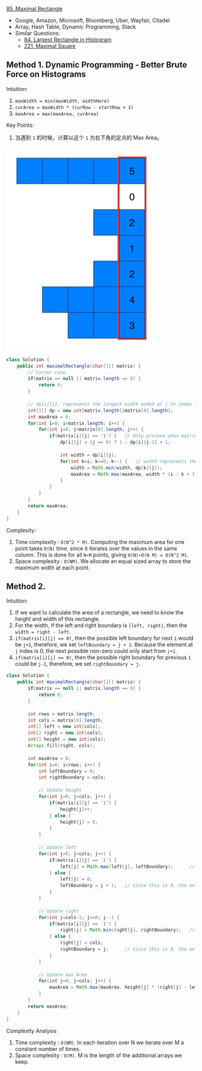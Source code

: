 [85. Maximal Rectangle](https://leetcode.com/problems/maximal-rectangle/)

* Google, Amazon, Microsoft, Bloomberg, Uber, Wayfair, Citadel
* Array, Hash Table, Dynamic Programming, Stack
* Similar Questions:
    * [84. Largest Rectangle in Histogram](https://leetcode.com/problems/largest-rectangle-in-histogram/)
    * [221. Maximal Square](https://leetcode.com/problems/maximal-square/)
    

## Method 1. Dynamic Programming - Better Brute Force on Histograms
Intuition:
1. `maxWidth = min(maxWidth, widthHere)`
2. `curArea = maxWidth * (curRow - startRow + 1)`
3. `maxArea = max(maxArea, curArea)`

Key Points:
1. 当遇到 `1` 的时候，计算以这个 `1` 为右下角的定点的 Max Area。

![](images/85_histogram.jpg)
```java
class Solution {
    public int maximalRectangle(char[][] matrix) {
        // Corner case.
        if(matrix == null || matrix.length == 0) {
            return 0;
        }
        
        // dp[i][j], represents the longest width ended at j-th index in i-th row
        int[][] dp = new int[matrix.length][matrix[0].length];
        int maxArea = 0;
        for(int i=0; i<matrix.length; i++) {
            for(int j=0; j<matrix[0].length; j++) {
                if(matrix[i][j] == '1') {   // Only proceed when matrix[i][j] == 1
                    dp[i][j] = (j == 0) ? 1 : dp[i][j-1] + 1;
                    
                    int width = dp[i][j];
                    for(int k=i; k>=0; k--) {   // width represents the minWidth
                        width = Math.min(width, dp[k][j]);
                        maxArea = Math.max(maxArea, width * (i - k + 1));
                    }
                }
            }
        }
        return maxArea;
    }
}
```

Complexity:
1. Time complexity : `O(N^2 * M)`. Computing the maximum area for one point takes `O(N)` time, since it iterates over the values in the same column. 
This is done for all `N∗M` points, giving `O(N)∗O(N M) = O(N^2 M)`.
2. Space complexity : `O(NM)`. We allocate an equal sized array to store the maximum width at each point.

 
## Method 2.
Intuition:
1. If we want to calculate the area of a rectangle, we need to know the height and width of this rectangle.
2. For the width, if the left and right boundary is `[left, right)`, then the `width = right - left`.
3. `if(matrix[i][j] == 0)`, then the possible left boundary for next `1` would be `j+1`, therefore, we set `leftBoundary = j + 1`. Because the element at `j` index is 0, the next possible non-zero could only start from `j+1`.
4. `if(matrix[i][j] == 0)`, then the possible right boundary for previous `1` could be `j-1`, therefore, we set `rightBoundary = j`.
 
```java
class Solution {
    public int maximalRectangle(char[][] matrix) {
        if(matrix == null || matrix.length == 0) {
            return 0;
        }
        
        int rows = matrix.length;
        int cols = matrix[0].length;
        int[] left = new int[cols];
        int[] right = new int[cols];
        int[] height = new int[cols];
        Arrays.fill(right, cols);
        
        int maxArea = 0;
        for(int i=0; i<rows; i++) {
            int leftBoundary = 0;
            int rightBoundary = cols;
            
            // Update height
            for(int j=0; j<cols; j++) {
                if(matrix[i][j] == '1') {
                    height[j]++;
                } else {
                    height[j] = 0;
                }
            }
            
            // Update left
            for(int j=0; j<cols; j++) {
                if(matrix[i][j] == '1') {
                    left[j] = Math.max(left[j], leftBoundary);      //(j == 0) ? 0 : leftBoundary;
                } else {
                    left[j] = 0;
                    leftBoundary = j + 1;   // since this is 0, the only possible boundary is j+1
                }
            }
            
            // Update right
            for(int j=cols-1; j>=0; j--) {
                if(matrix[i][j] == '1') {
                    right[j] = Math.min(right[j], rightBoundary);   //(j == cols-1) ? cols : rightBoundary;
                } else {
                    right[j] = cols;
                    rightBoundary = j;      // Since this is 0, the only possible boundary is j-1, using exclusion, i.e. j
                }
            }
            
            // Update max Area
            for(int j=0; j<cols; j++) {
                maxArea = Math.max(maxArea, height[j] * (right[j] - left[j]));
            }
        }
        return maxArea;
    }
}
```
Complexity Analysis
1. Time complexity : `O(NM)`. In each iteration over N we iterate over M a constant number of times.
2. Space complexity : `O(M)`. M is the length of the additional arrays we keep.




